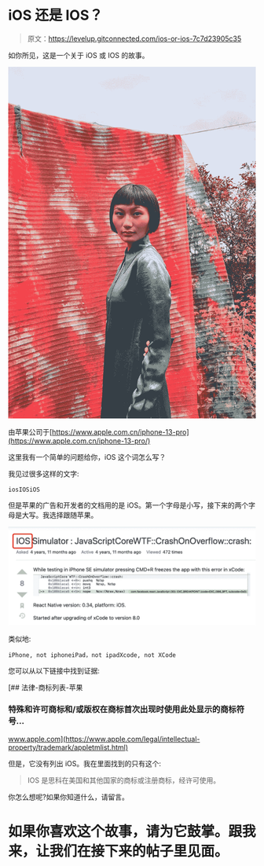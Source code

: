 # iOS 还是 IOS？

> 原文：<https://levelup.gitconnected.com/ios-or-ios-7c7d23905c35>

如你所见，这是一个关于 iOS 或 IOS 的故事。

![](img/cb3c8583bfd5885d51f3b3eea0759542.png)

由苹果公司于[https://www.apple.com.cn/iphone-13-pro](https://www.apple.com.cn/iphone-13-pro/)

这里我有一个简单的问题给你，iOS 这个词怎么写？

我见过很多这样的文字:

```
iosIOSiOS
```

但是苹果的广告和开发者的文档用的是 iOS。第一个字母是小写，接下来的两个字母是大写。我选择跟随苹果。

![](img/055ac5727ed7666cc4877720c1c63d37.png)

类似地:

```
iPhone, not iphoneiPad，not ipadXcode, not XCode
```

您可以从以下链接中找到证据:

 [## 法律-商标列表-苹果

### 特殊和许可商标和/或版权在商标首次出现时使用此处显示的商标符号…

www.apple.com](https://www.apple.com/legal/intellectual-property/trademark/appletmlist.html) 

但是，它没有列出 iOS。我在里面找到的只有这个:

> IOS 是思科在美国和其他国家的商标或注册商标，经许可使用。

你怎么想呢?如果你知道什么，请留言。

# 如果你喜欢这个故事，请为它鼓掌。跟我来，让我们在接下来的帖子里见面。
